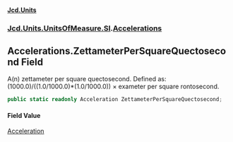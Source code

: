 #### [Jcd.Units](index.md 'index')
### [Jcd.Units.UnitsOfMeasure.SI](Jcd.Units.UnitsOfMeasure.SI.md 'Jcd.Units.UnitsOfMeasure.SI').[Accelerations](Accelerations.md 'Jcd.Units.UnitsOfMeasure.SI.Accelerations')

## Accelerations.ZettameterPerSquareQuectosecond Field

A(n) zettameter per square quectosecond. Defined as: (1000.0)/((1.0/1000.0)*(1.0/1000.0)) × exameter per square rontosecond.

```csharp
public static readonly Acceleration ZettameterPerSquareQuectosecond;
```

#### Field Value
[Acceleration](Acceleration.md 'Jcd.Units.UnitTypes.Acceleration')